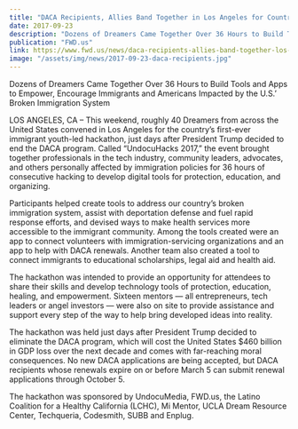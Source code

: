```yaml
---
title: "DACA Recipients, Allies Band Together in Los Angeles for Country’s First-ever Immigrant Youth-led Hackathon"
date: 2017-09-23
description: "Dozens of Dreamers Came Together Over 36 Hours to Build Tools and Apps to Empower, Encourage Immigrants and Americans Impacted by the U.S.’ Broken Immigration System"
publication: "FWD.us"
link: https://www.fwd.us/news/daca-recipients-allies-band-together-los-angeles-countrys-first-ever-immigrant-youth-led-hackathon/
image: "/assets/img/news/2017-09-23-daca-recipients.jpg"
---
```


Dozens of Dreamers Came Together Over 36 Hours to Build Tools and Apps to Empower, Encourage Immigrants and Americans Impacted by the U.S.’ Broken Immigration System

LOS ANGELES, CA – This weekend, roughly 40 Dreamers from across the United States convened in Los Angeles for the country’s first-ever immigrant youth-led hackathon, just days after President Trump decided to end the DACA program. Called “UndocuHacks 2017,” the event brought together professionals
in the tech industry, community leaders, advocates, and others personally affected by immigration policies for 36 hours of consecutive hacking to develop digital tools for protection, education, and organizing.

Participants helped create tools to address our country’s broken immigration system, assist with deportation defense and fuel rapid response efforts, and devised ways to make health services more accessible to the immigrant community. Among the tools created were an app to connect volunteers with
immigration-servicing organizations and an app to help with DACA renewals. Another team also created a tool to connect immigrants to educational scholarships, legal aid and health aid.

The hackathon was intended to provide an opportunity for attendees to share their skills and develop technology tools of protection, education, healing, and empowerment. Sixteen mentors — all entrepreneurs, tech leaders or angel investors — were also on site to provide assistance and support every
step of the way to help bring developed ideas into reality.

The hackathon was held just days after President Trump decided to eliminate the DACA program, which will cost the United States $460 billion in GDP loss over the next decade and comes with far-reaching moral consequences. No new DACA applications are being accepted, but DACA recipients whose
renewals expire on or before March 5 can submit renewal applications through October 5.

The hackathon was sponsored by UndocuMedia, FWD.us, the Latino Coalition for a Healthy California (LCHC), Mi Mentor, UCLA Dream Resource Center, Techqueria, Codesmith, SUBB and Enplug.
